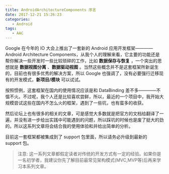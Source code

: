 ```yaml
---
title: AndroidArchitectureComponents 序言
date: 2017-12-21 15:26:23
categories:
   - Android
tags:
   - AAC
---
```


Google 在今年的 IO 大会上推出了一套新的 Android 应用开发框架————Android Architecture Components，从我个人的理解来看，它主要的功能还是帮你解决一些开发时一些比较琐碎的工作，比如 **数据保存与恢复** ，一个突出的思想就是 **数据视图分离** 、**数据驱动视图** 。当然这些概念并不是这套框架所新诞生的，目前也有很多优秀的解决方案，所以 Google 也强调了，没有必要强行迁移现有的开发模式，**新项目/模块** 可以试试。

<!--more-->

按照惯例，这套框架在国内的使用情况应该是和 DataBinding 差不多————不愠不火。不过呢，我个人还是比较喜欢尝鲜，所以，最近的一个项目中，我开始大规模尝试这些在国内不怎么火的框架，遇到了一些坑，也有蛮多的收获。

然后论坛上也有很多的相关的文章，可是感觉大多数就是把官方的文档给翻译了一遍，并没有进一步给出实践中可能遇到的问题，所以踩坑的时候也是废了挺大的劲的。所以这系列文章将会结合我的使用体验和并给出简单的分析。

目前这一套框架都被集成到了 support 包里面，所以请务必升级到最新的 support 包。

> 注意: 这一系列文章都假定读者对传统的开发方式有一定的经验。如果你是一名初学者，我建议你先了解目前最常见架构模式(MVC,MVP等)后再来学习本系列文章。
